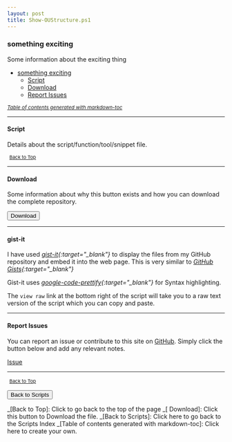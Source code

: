 ```yaml
---
layout: post
title: Show-OUStructure.ps1
---
```


### something exciting

Some information about the exciting thing

- [something exciting](#something-exciting)
  - [Script](#script)
  - [Download](#download)
  - [Report Issues](#report-issues)

<small><i><a href='http://ecotrust-canada.github.io/markdown-toc/'>Table of contents generated with markdown-toc</a></i></small>

---

#### Script

Details about the script/function/tool/snippet file.

<script src="https://gist-it.appspot.com/github.com/BanterBoy/scripts-blog/blob/master/PowerShell/scripts/activeDirectory/Show-OUStructure.ps1"></script>

<span style="font-size:11px;"><a href="#"><i class="fas fa-caret-up" aria-hidden="true" style="color: white; margin-right:5px;"></i>Back to Top</a></span>

---

#### Download

Some information about why this button exists and how you can download the complete repository.

<button class="btn" type="submit" onclick="window.open('/PowerShell/scripts/activeDirectory/Show-OUStructure.ps1')">
    <i class="fa fa-cloud-download-alt">
    </i>
        Download
</button>

---

#### gist-it

I have used <i>[gist-it][2]{:target="\_blank"}</i> to display the files from my GitHub repository and embed it into the web page. This is very similar to <i>[GitHub Gists][3]{:target="\_blank"}</i>

Gist-it uses <i>[google-code-prettify][4]{:target="\_blank"}</i> for Syntax highlighting.

The `view raw` link at the bottom right of the script will take you to a raw text version of the script which you can copy and paste.

---

#### Report Issues

You can report an issue or contribute to this site on <a href="https://github.com/BanterBoy/scripts-blog/issues">GitHub</a>. Simply click the button below and add any relevant notes.

<!-- Place this tag where you want the button to render. -->

<a class="github-button" href="https://github.com/BanterBoy/scripts-blog/issues/new?title=Show-OUStructure.ps1&body=There is a problem with this function. Please find details below." data-show-count="true" aria-label="Issue BanterBoy/scripts-blog on GitHub">Issue</a>

---

<span style="font-size:11px;"><a href="#"><i class="fas fa-caret-up" aria-hidden="true" style="color: white; margin-right:5px;"></i>Back to Top</a></span>

<a href="/menu/_pages/scripts.html">
    <button class="btn">
        <i class='fas fa-reply'>
        </i>
            Back to Scripts
    </button>
</a>

[1]: http://ecotrust-canada.github.io/markdown-toc
[2]: https://gist-it.appspot.com/
[3]: https://gist.github.com
[4]: https://github.com/googlearchive/code-prettify

_[Back to Top]: Click to go back to the top of the page
_[ Download]: Click this button to Download the file.
_[Back to Scripts]: Click here to go back to the Scripts Index
_[Table of contents generated with markdown-toc]: Click here to create your own.

